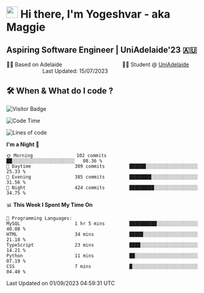 <h1><img src="https://emojis.slackmojis.com/emojis/images/1531849430/4246/blob-sunglasses.gif?1531849430" width="30"/> Hi there, I'm Yogeshvar - aka Maggie</h1>

## Aspiring Software Engineer | UniAdelaide'23 🇦🇺  
🏂🏻  Based on Adelaide &nbsp;&nbsp;&nbsp;&nbsp;&nbsp;&nbsp;&nbsp;&nbsp;&nbsp;&nbsp;&nbsp;&nbsp;&nbsp;&nbsp;&nbsp;&nbsp;&nbsp;&nbsp;&nbsp;&nbsp;&nbsp;&nbsp;&nbsp;&nbsp;&nbsp;&nbsp;&nbsp;&nbsp;&nbsp;&nbsp;&nbsp;&nbsp;&nbsp;&nbsp;&nbsp;&nbsp;&nbsp;&nbsp;&nbsp;👨‍💻 Student @ [UniAdelaide](https://www.adelaide.edu.au)   &nbsp;&nbsp;&nbsp;&nbsp;&nbsp;&nbsp;&nbsp;&nbsp;&nbsp;&nbsp;&nbsp;&nbsp;&nbsp;&nbsp;&nbsp;&nbsp;&nbsp;&nbsp;&nbsp;&nbsp;&nbsp;&nbsp;&nbsp;&nbsp;Last Updated: 15/07/2023

## 🛠 When & What do I code ?  

![Visitor Badge](https://visitor-badge.feriirawann.repl.co?username=yogeshvar&repo=yogeshvar&label=Visitors&style=plastic&color=%23457BFF&contentType=svg)

<!--START_SECTION:waka-->
![Code Time](http://img.shields.io/badge/Code%20Time-2%2C287%20hrs%206%20mins-blue)

![Lines of code](https://img.shields.io/badge/From%20Hello%20World%20I%27ve%20Written-4.0%20million%20lines%20of%20code-blue)

**I'm a Night 🦉** 

```text
🌞 Morning                102 commits         ██░░░░░░░░░░░░░░░░░░░░░░░   08.36 % 
🌆 Daytime                309 commits         ██████░░░░░░░░░░░░░░░░░░░   25.33 % 
🌃 Evening                385 commits         ████████░░░░░░░░░░░░░░░░░   31.56 % 
🌙 Night                  424 commits         █████████░░░░░░░░░░░░░░░░   34.75 % 
```


📊 **This Week I Spent My Time On** 

```text
💬 Programming Languages: 
MySQL                    1 hr 5 mins         ██████████░░░░░░░░░░░░░░░   40.08 % 
HTML                     34 mins             █████░░░░░░░░░░░░░░░░░░░░   21.18 % 
TypeScript               23 mins             ████░░░░░░░░░░░░░░░░░░░░░   14.21 % 
Python                   11 mins             ██░░░░░░░░░░░░░░░░░░░░░░░   07.19 % 
CSS                      7 mins              █░░░░░░░░░░░░░░░░░░░░░░░░   04.40 % 
```


 Last Updated on 01/09/2023 04:59:31 UTC
<!--END_SECTION:waka-->
